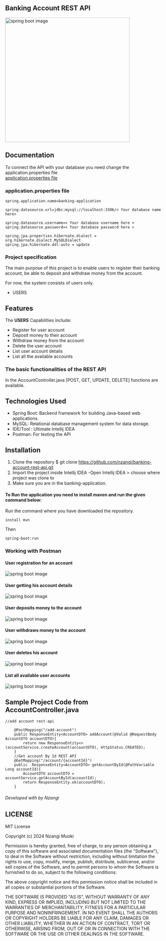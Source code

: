 ## Banking Account REST API

<img src="images/spring-boot.png"  height="400"  alt="spring boot image">

## Documentation
To connect the API with your database you need change the application.properties file <br>
[application.properties file](https://github.com/nzangi/banking-account-rest-api/blob/main/src/main/resources/application.properties)
### application.properties file
```angular2html
spring.application.name=banking-application

spring.datasource.url=jdbc:mysql://localhost:3306/< Your database name here>

spring.datasource.username=< Your database username here >
spring.datasource.password=< Your database password here >

spring.jpa.properties.hibernate.dialect = org.hibernate.dialect.MySQLDialect
spring.jpa.hibernate.ddl-auto = update

```
### Project specification
The main purpose of this project is to enable users to register their banking account,
be able to deposit and withdraw money from the account.

For now, the system consists of users only.<br>
- USERS <br>
## Features

The **USERS** Capabilities include:
- Register for user account
- Deposit money to their account
- Withdraw money from the account
- Delete the user account
- List user account details
- List all the available accounts


### The basic functionalities of the REST API 
In the AccountController.java [POST, GET, UPDATE, DELETE] functions are available.<br>
## Technologies Used 
- Spring Boot: Backend framework for building Java-based web applications.
- MySQL: Relational database management system for data storage.
- IDE/Tool : Ultimate Intellij IDEA
- Postman: For testing the API

## Installation 
1. Clone the repository $ git clone https://github.com/nzangi/banking-account-rest-api.git
2. Import the project inside Intellij IDEA 
    -Open Intellij IDEA > choose where project was clone to
3. Make sure you are in the banking-application. <br>

#### To Run the application you need to install maven and run the given command below:

Run the command where you have downloaded the repository.

```
install mvn
```
Then
```
spring-boot:run
```

### Working with Postman
#### User registration for an account
<img src="images/user-registration.png"   alt="spring boot image">

#### User getting his account details
<img src="images/account-details.png"   alt="spring boot image">

#### User deposits money to the account
<img src="images/deposit-money.png"   alt="spring boot image">

#### User withdraws money to the account
<img src="images/withdraw-money.png"   alt="spring boot image">

#### User deletes his account
<img src="images/delete-account.png"   alt="spring boot image">

#### List all available user accounts
<img src="images/all-accounts.png"   alt="spring boot image">

## Sample Project  Code from AccountController.java
```angular2html
//add account rest-api

    @PostMapping("/add-account")
    public ResponseEntity<AccountDTO> addAccount(@Valid @RequestBody AccountDTO accountDTO){
        return new ResponseEntity<>(accountService.createAccount(accountDTO), HttpStatus.CREATED);
    }
    //Get account By Id REST API
    @GetMapping("/account/{accountId}")
    public  ResponseEntity<AccountDTO> getAccountById(@PathVariable Long accountId){
        AccountDTO accountDTO = accountService.getAccountById(accountId);
        return ResponseEntity.ok(accountDTO);
    }
```

###### Developed with  by Nzangi

## LICENSE

MIT License

Copyright (c) 2024 Nzangi Muoki

Permission is hereby granted, free of charge, to any person obtaining a copy
of this software and associated documentation files (the "Software"), to deal
in the Software without restriction, including without limitation the rights
to use, copy, modify, merge, publish, distribute, sublicense, and/or sell
copies of the Software, and to permit persons to whom the Software is
furnished to do so, subject to the following conditions:

The above copyright notice and this permission notice shall be included in all
copies or substantial portions of the Software.

THE SOFTWARE IS PROVIDED "AS IS", WITHOUT WARRANTY OF ANY KIND, EXPRESS OR
IMPLIED, INCLUDING BUT NOT LIMITED TO THE WARRANTIES OF MERCHANTABILITY,
FITNESS FOR A PARTICULAR PURPOSE AND NONINFRINGEMENT. IN NO EVENT SHALL THE
AUTHORS OR COPYRIGHT HOLDERS BE LIABLE FOR ANY CLAIM, DAMAGES OR OTHER
LIABILITY, WHETHER IN AN ACTION OF CONTRACT, TORT OR OTHERWISE, ARISING FROM,
OUT OF OR IN CONNECTION WITH THE SOFTWARE OR THE USE OR OTHER DEALINGS IN THE
SOFTWARE.








